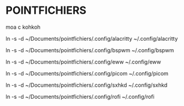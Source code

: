 # POINTFICHIERS
moa c kohkoh

ln -s -d ~/Documents/pointfichiers/.config/alacritty ~/.config/alacritty

ln -s -d ~/Documents/pointfichiers/.config/bspwm ~/.config/bspwm

ln -s -d ~/Documents/pointfichiers/.config/eww ~/.config/eww

ln -s -d ~/Documents/pointfichiers/.config/picom ~/.config/picom

ln -s -d ~/Documents/pointfichiers/.config/sxhkd ~/.config/sxhkd

ln -s -d  ~/Documents/pointfichiers/.config/rofi ~/.config/rofi
